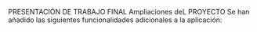 PRESENTACIÓN DE TRABAJO FINAL
Ampliaciones deL PROYECTO
Se han añadido las siguientes funcionalidades adicionales a la aplicación:


